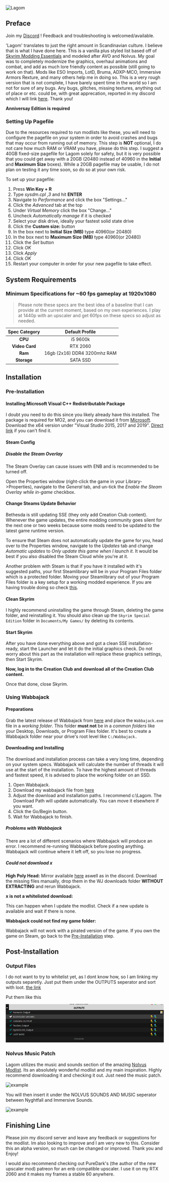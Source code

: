 ![Lagom](https://raw.githubusercontent.com/thomasjames145/logo/main/lagomlogo.jpg)
## Preface

Join my [Discord](https://discord.gg/nYWjDEcb56) ! Feedback and troubleshooting is welcomed/available.

'Lagom' translates to just the right amount in Scandinavian culture. I believe that is what I have done here. This is a vanilla plus styled list based off of [Skyrim Modding Essentials](https://thephoenixflavour.com/skyrim-se/sme/introduction/) and modeled after AVO and Nolvus. My goal was to completely modernize the graphics, overhaul animations and combat, and add as much lore friendly content as possible (still going to work on that). Mods like ESO Imports, LotD, Bruma, ADXP-MCO, Immersive Armors Rexture, and many others help me in doing so. This is a very rough version that is not complete, I have barely spent time in the world so I am not for sure of any bugs. Any bugs, glitches, missing textures, anything out of place or etc. could be, with great apprecation, reported in my discord which I will link [here](https://discord.gg/nYWjDEcb56). Thank you!

**Anniversay Edition is required**

### Setting Up Pagefile

Due to the resources required to run modlists like these, you will need to configure the pagefile on your system in order to avoid crashes and bugs that may occur from running out of memory. This step is **NOT** optional, I do not care how much RAM or VRAM you have, please do this step.
  I suggest a 40GB fixed-size pagefile for Lagom solely for safety, but it is very possible that you could get away with a 20GB (20480 instead of 40960 in the **Initial** and **Maximum Size** boxes). While a 20GB pagefile may be usable, I do not plan on testing it any time soon, so do so at your own risk.

To set up your pagefile:
1. Press **Win Key + R**
2. Type *sysdm.cpl ,3* and hit **ENTER**
3. Navigate to *Performance* and click the box "Settings..."
4. Click the *Advanced* tab at the top
5. Under *Virtual Memory* click the box "Change..."
6. Uncheck *Automatically manage* if it is checked
7. Select your disk drive, ideally your fastest solid state drive
8. Click the **Custom size:** button
9. In the box next to **Initial Size (MB)** type 40960(or 20480)
10. In the box next to **Maximum Size (MB)** type 40960(or 20480)
11. Click the *Set* button
12. Click *OK*
13. Click *Apply*
14. Click *OK*
15. Restart your computer in order for your new pagefile to take effect.

## System Requirements

### Minimum Specifications for ~60 fps gameplay at 1920x1080

>  Please note these specs are the best idea of a baseline that I can provide at the current moment, based on my own experiences. I play at 1440p with an upscaler and get 60fps on these specs so adjust as needed.

| Spec Category | Default Profile |
|     :---:    |     :---:     |
| **CPU**   | i5 9600k |  
| **Video Card**    | RTX 2060        |
| **Ram**    | 16gb (2x16) DDR4 3200mhz RAM     |
| **Storage**    | SATA SSD     |


## Installation

### Pre-Installation


#### Installing Microsoft Visual C++ Redistributable Package

I doubt you need to do this since you likely already have this installed. The package is required for MO2, and you can download it from [Microsoft](https://support.microsoft.com/en-us/help/2977003/the-latest-supported-visual-c-downloads). Download the x64 version under "Visual Studio 2015, 2017 and 2019". [Direct link](https://aka.ms/vs/16/release/vc_redist.x64.exe) if you can't find it.

#### Steam Config

##### Disable the Steam Overlay

The Steam Overlay can cause issues with ENB and is recommended to be turned off.

Open the Properties window (right-click the game in your Library->Properties), navigate to the _General_ tab, and un-tick the _Enable the Steam Overlay while in-game_ checkbox.

#### Change Steams Update Behavior

Bethesda is still updating SSE (they only add Creation Club content). Whenever the game updates, the entire modding community goes silent for the next one or two weeks because some mods need to be updated to the latest game runtime version.

To ensure that Steam does not automatically update the game for you, head over to the Properties window, navigate to the _Updates_ tab and change _Automatic updates_ to _Only update this game when I launch it_. It would be best if you also disabled the Steam Cloud while you're at it.

Another problem with Steam is that if you have it installed with it's suggested paths, your first Steamlibrary will be in your Program Files folder which is a protected folder. Moving your Steamlibrary out of your Program Files folder is a key setup for a working modded experience. If you are having trouble doing so check [this](https://github.com/LostDragonist/steam-library-setup-tool/wiki/Usage-Guide).

#### Clean Skyrim

I highly recommend uninstalling the game through Steam, deleting the game folder, and reinstalling it. You should also clean up the `Skyrim Special Edition` folder in `Documents/My Games/` by deleting its contents.

#### Start Skyrim

After you have done everything above and got a clean SSE installation-ready, start the Launcher and let it do the initial graphics check. Do not worry about this part as the installation will replace these graphics settings, then Start Skyrim.

**Now, log in to the Creation Club and download all of the Creation Club content.**

Once that done, close Skyrim.

### Using Wabbajack

#### Preparations

Grab the latest release of Wabbajack from [here](https://github.com/wabbajack-tools/wabbajack/releases) and place the `Wabbajack.exe` file in a _working folder_. This folder **must not** be in a _common folders_ like your Desktop, Downloads, or Program Files folder. It's best to create a Wabbajack folder near your drive's root level like `C:/Wabbajack.`

#### Downloading and Installing

The download and installation process can take a very long time, depending on your system specs. Wabbajack will calculate the number of threads it will use at the start of the installation. To have the highest amount of threads and fastest speed, it is advised to place the working folder on an SSD.

1. Open Wabbajack.
2. Download my wabbajack file from [here](https://mega.nz/file/jQcmFDgZ#D1oABJhVEwDvD3vyzMRIDHpGfmsOc0-OoIdRioc9LzE)
3. Adjust the download and installation paths. I recommend c:\Lagom. The Download Path will update automatically. You can move it elsewhere if you want.
4. Click the Go/Begin button.
5. Wait for Wabbajack to finish.
##### Problems with Wabbajack

There are a lot of different scenarios where Wabbajack will produce an error. I recommend re-running Wabbajack before posting anything. Wabbajack will continue where it left off, so you lose no progress.

##### Could not download x

**High Poly Head:** Mirror available [here](https://drive.google.com/drive/folders/1V_jcYzwTiKnSv8Dbv-7Z0hh9SWbkn6Bi) aswell as in the discord. Download the missing files manually, drop them in the WJ downloads folder **WITHOUT EXTRACTING** and rerun Wabbajack.

**x is not a whitelisted download:**

This can happen when I update the modlist. Check if a new update is available and wait if there is none.

**Wabbajack could not find my game folder:**

Wabbajack will not work with a pirated version of the game. If you own the game on Steam, go back to the [Pre-Installation](#pre-installation) step.

## Post-Installation

### Output Files

I do not want to try to whitelist yet, as I dont know how, so I am linking my outputs separetly. Just put them under the OUTPUTS seperator and sort with loot. [the link](https://mega.nz/folder/OA1w2ZKY#v9FnZQqzB62oTHGMfwBlFQ)

Put them like this

![example](https://raw.githubusercontent.com/thomasjames145/friendly-chainsaw/main/Desktop%20Screenshot%202023.02.21%20-%2010.14.18.37.png)

### Nolvus Music Patch

Lagom utilizes the music and sounds section of the amazing [Nolvus Modlist](https://www.nolvus.net/guide/natl/sfx). Its an absolutely wonderful modlist and my main inspiration. Highly recommend downloading it and checking it out. Just need the music patch.

![example](https://raw.githubusercontent.com/thomasjames145/musicpatchexample/main/Desktop%20Screenshot%202023.02.20%20-%2016.03.54.56.jpg)

You will then insert it under the NOLVUS SOUNDS AND MUSIC seperator between Nyghtfall and Immersive Sounds.

![example](https://raw.githubusercontent.com/thomasjames145/musicpatchexamplemo2/main/Desktop%20Screenshot%202023.02.20%20-%2020.05.12.86%20(2).jpg)

## Finishing Line

Please join my discord server and leave any feedback or suggestions for the modlist. Im also looking to improve and I am very new to this. Consider this an alpha version, so much can be changed or improved. Thank you and Enjoy!


I would also recommend checking out PureDark's (the author of the new upscaler mod) patreon for an enb compatible upscaler. I use it on my RTX 2060 and it makes my frames a stable 60 anywhere.
